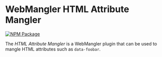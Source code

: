 # WebMangler HTML Attribute Mangler

[![NPM Package][npm-image]][npm-url]

The _HTML Attribute Mangler_ is a WebMangler plugin that can be used to mangle
HTML attributes such as `data-foobar`.

[npm-url]: https://www.npmjs.com/package/@webmangler/mangler-html-ids "NPM package"
[npm-image]: https://img.shields.io/npm/v/@webmangler/mangler-html-ids.svg
